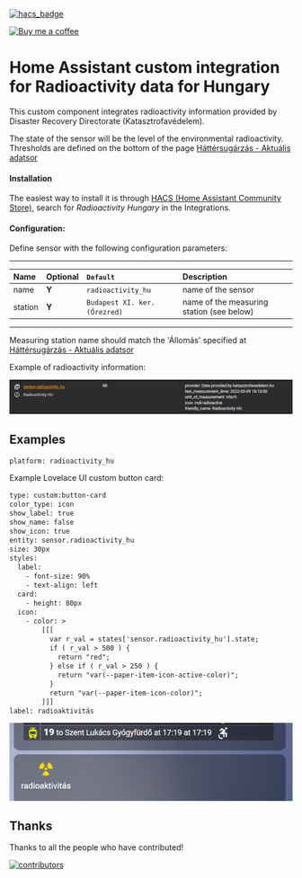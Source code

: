 [![hacs_badge](https://img.shields.io/badge/HACS-Default-orange.svg)](https://github.com/custom-components/hacs)

<p><a href="https://www.buymeacoffee.com/6rF5cQl" rel="nofollow" target="_blank"><img src="https://camo.githubusercontent.com/c070316e7fb193354999ef4c93df4bd8e21522fa/68747470733a2f2f696d672e736869656c64732e696f2f7374617469632f76312e7376673f6c6162656c3d4275792532306d6525323061253230636f66666565266d6573736167653d25463025394625413525413826636f6c6f723d626c61636b266c6f676f3d6275792532306d6525323061253230636f66666565266c6f676f436f6c6f723d7768697465266c6162656c436f6c6f723d366634653337" alt="Buy me a coffee" data-canonical-src="https://img.shields.io/static/v1.svg?label=Buy%20me%20a%20coffee&amp;message=%F0%9F%A5%A8&amp;color=black&amp;logo=buy%20me%20a%20coffee&amp;logoColor=white&amp;labelColor=b0c4de" style="max-width:100%;"></a></p>

# Home Assistant custom integration for Radioactivity data for Hungary

This custom component integrates radioactivity information provided by Disaster Recovery Directorate (Katasztrofavédelem).

The state of the sensor will be the level of the environmental radioactivity. Thresholds are defined on the bottom of the page [
Háttérsugárzás - Aktuális adatsor](https://www.katasztrofavedelem.hu/modules/hattersugarzas/aktualis_adatsor)

#### Installation
The easiest way to install it is through [HACS (Home Assistant Community Store)](https://github.com/hacs/integration),
search for <i>Radioactivity Hungary</i> in the Integrations.<br />

#### Configuration:
Define sensor with the following configuration parameters:<br />

---
| Name | Optional | `Default` | Description |
| :---- | :---- | :------- | :----------- |
| name | **Y** | `radioactivity_hu` | name of the sensor |
| station | **Y** | `Budapest XI. ker. (Őrezred)` | name of the measuring station (see below) |
---

Measuring station name should match the 'Állomás' specified at
[Háttérsugárzás - Aktuális adatsor](https://www.katasztrofavedelem.hu/modules/hattersugarzas/aktualis_adatsor)

Example of radioactivity information:

![Radioactivity attributes](https://raw.githubusercontent.com/amaximus/radioactivity_hu/main/radioactivity_hu.png)

## Examples
```
platform: radioactivity_hu
```

Example Lovelace UI custom button card:
```
type: custom:button-card
color_type: icon
show_label: true
show_name: false
show_icon: true
entity: sensor.radioactivity_hu
size: 30px
styles:
  label:
    - font-size: 90%
    - text-align: left
  card:
    - height: 80px
  icon:
    - color: >
        [[[
          var r_val = states['sensor.radioactivity_hu'].state;
          if ( r_val > 500 ) {
            return "red";
          } else if ( r_val > 250 ) {
            return "var(--paper-item-icon-active-color)";
          }
          return "var(--paper-item-icon-color)";
        ]]]
label: radioaktivitás
```
![Radioactivity button](https://raw.githubusercontent.com/amaximus/radioactivity_hu/main/ha_radioactivity.png)

## Thanks

Thanks to all the people who have contributed!

[![contributors](https://contributors-img.web.app/image?repo=amaximus/radioactivity_hu)](https://github.com/amaximus/radioactivity_hu/graphs/contributors)
